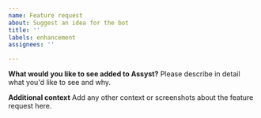 ```yaml
---
name: Feature request
about: Suggest an idea for the bot
title: ''
labels: enhancement
assignees: ''

---
```


**What would you like to see added to Assyst?**
Please describe in detail what you'd like to see and why.

**Additional context**
Add any other context or screenshots about the feature request here.
